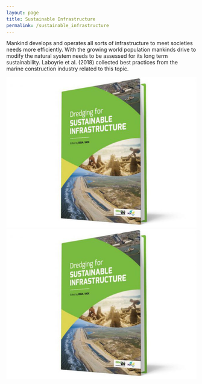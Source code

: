 ```yaml
---
layout: page
title: Sustainable Infrastructure
permalink: /sustainable_infrastructure
---
```


Mankind develops and operates all sorts of infrastructure to meet societies needs more efficiently. With the growing world population mankinds drive to modify the natural system needs to be assessed for its long term sustainability. Laboyrie et al. (2018) collected best practices from the marine construction industry related to this topic.

<img src="assets/images/Dredging_for_Sustainable_Infrastructure.png" alt="Dredging for Sustainable Infrastructure">

<img src="assets/images/Dredging_for_Sustainable_Infrastructure.jpg" alt="Dredging for Sustainable Infrastructure">
